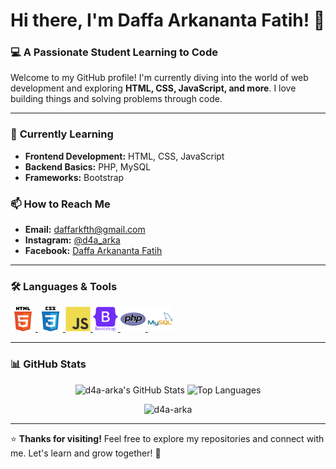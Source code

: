 # Hi there, I'm Daffa Arkananta Fatih! 👋  

### 💻 A Passionate Student Learning to Code  

Welcome to my GitHub profile! I'm currently diving into the world of web development and exploring **HTML, CSS, JavaScript, and more**. I love building things and solving problems through code.  

---

### 🌱 **Currently Learning**  
- **Frontend Development:** HTML, CSS, JavaScript  
- **Backend Basics:** PHP, MySQL  
- **Frameworks:** Bootstrap  

### 📫 **How to Reach Me**  
- **Email:** [daffarkfth@gmail.com](mailto:daffarkfth@gmail.com)  
- **Instagram:** [@d4a_arka](https://instagram.com/d4a_arka)  
- **Facebook:** [Daffa Arkananta Fatih](https://facebook.com/daffa.arkananta.fatih)  

---

### 🛠 **Languages & Tools**  

<p align="left">  
  <a href="https://www.w3.org/html/" target="_blank" rel="noreferrer">  
    <img src="https://raw.githubusercontent.com/devicons/devicon/master/icons/html5/html5-original-wordmark.svg" alt="html5" width="40" height="40"/>  
  </a>  
  <a href="https://www.w3schools.com/css/" target="_blank" rel="noreferrer">  
    <img src="https://raw.githubusercontent.com/devicons/devicon/master/icons/css3/css3-original-wordmark.svg" alt="css3" width="40" height="40"/>  
  </a>  
  <a href="https://developer.mozilla.org/en-US/docs/Web/JavaScript" target="_blank" rel="noreferrer">  
    <img src="https://raw.githubusercontent.com/devicons/devicon/master/icons/javascript/javascript-original.svg" alt="javascript" width="40" height="40"/>  
  </a>  
  <a href="https://getbootstrap.com" target="_blank" rel="noreferrer">  
    <img src="https://raw.githubusercontent.com/devicons/devicon/master/icons/bootstrap/bootstrap-plain-wordmark.svg" alt="bootstrap" width="40" height="40"/>  
  </a>  
  <a href="https://www.php.net" target="_blank" rel="noreferrer">  
    <img src="https://raw.githubusercontent.com/devicons/devicon/master/icons/php/php-original.svg" alt="php" width="40" height="40"/>  
  </a>  
  <a href="https://www.mysql.com/" target="_blank" rel="noreferrer">  
    <img src="https://raw.githubusercontent.com/devicons/devicon/master/icons/mysql/mysql-original-wordmark.svg" alt="mysql" width="40" height="40"/>  
  </a>  
</p>  

---

### 📊 **GitHub Stats**  

<p align="center">  
  <img src="https://github-readme-stats.vercel.app/api?username=d4a-arka&show_icons=true&theme=radical" alt="d4a-arka's GitHub Stats" width="48%"/>  
  <img src="https://github-readme-stats.vercel.app/api/top-langs/?username=d4a-arka&layout=compact&theme=radical" alt="Top Languages" width="45%"/>  
</p>  

<p align="center">  
  <img src="https://komarev.com/ghpvc/?username=d4a-arka&label=Profile%20views&color=0e75b6&style=flat" alt="d4a-arka" />  
</p>  

---

⭐ **Thanks for visiting!** Feel free to explore my repositories and connect with me. Let's learn and grow together! 🚀
